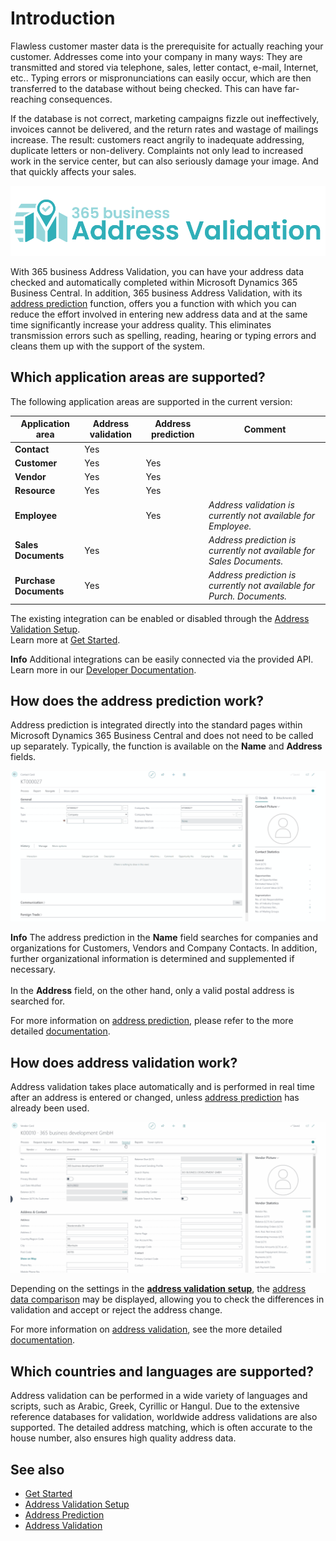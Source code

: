 # Introduction

Flawless customer master data is the prerequisite for actually reaching your customer. Addresses come into your company in many ways: They are transmitted and stored via telephone, sales, letter contact, e-mail, Internet, etc.. Typing errors or mispronunciations can easily occur, which are then transferred to the database without being checked. This can have far-reaching consequences.

If the database is not correct, marketing campaigns fizzle out ineffectively, invoices cannot be delivered, and the return rates and wastage of mailings increase. The result: customers react angrily to inadequate addressing, duplicate letters or non-delivery. Complaints not only lead to increased work in the service center, but can also seriously damage your image. And that quickly affects your sales.

![365 business Address Validation](/assets/images/365-business-address-validation/logo.png)  

With 365 business Address Validation, you can have your address data checked and automatically completed within Microsoft Dynamics 365 Business Central. In addition, 365 business Address Validation, with its [address prediction](address-prediction.md) function, offers you a function with which you can reduce the effort involved in entering new address data and at the same time significantly increase your address quality.
This eliminates transmission errors such as spelling, reading, hearing or typing errors and cleans them up with the support of the system.

## Which application areas are supported?

The following application areas are supported in the current version:

| Application area | Address validation | Address prediction | Comment |
| --- | --- | --- | --- |
| **Contact** | Yes | |
| **Customer** | Yes | Yes | |
| **Vendor** | Yes | Yes | |
| **Resource** | Yes | Yes | |
| **Employee** | | Yes | *Address validation is currently not available for Employee.* |
| **Sales Documents** | Yes | | *Address prediction is currently not available for Sales Documents.* |
| **Purchase Documents** | Yes | | *Address prediction is currently not available for Purch. Documents.* |

The existing integration can be enabled or disabled through the [Address Validation Setup](setup.md).<br>Learn more at [Get Started](get-started.md).

<div class="alert alert-info">
    <i class="fa-duotone fa-solid fa-circle-info fa-xl"></i>
    <strong>Info</strong> Additional integrations can be easily connected via the provided API.<br>Learn more in our <a href="https://docs.365businessdev.com/en-US/al-developer/365businessaddressvalidation/">Developer Documentation</a>.
</div>

## How does the address prediction work?

Address prediction is integrated directly into the standard pages within Microsoft Dynamics 365 Business Central and does not need to be called up separately.
Typically, the function is available on the **Name** and **Address** fields.

![Address Prediction](/assets/images/365-business-address-validation/addressprediction.en-US.gif)

<div class="alert alert-info">
    <i class="fa-duotone fa-solid fa-circle-info fa-xl"></i>
    <strong>Info</strong> The address prediction in the <b>Name</b> field searches for companies and organizations for Customers, Vendors and Company Contacts. In addition, further organizational information is determined and supplemented if necessary.<br><br>In the <b>Address</b> field, on the other hand, only a valid postal address is searched for.
</div>

For more information on [address prediction](address-prediction.md), please refer to the more detailed [documentation](address-prediction.md).

## How does address validation work?

Address validation takes place automatically and is performed in real time after an address is entered or changed, unless [address prediction](address-prediction.md) has already been used.

![Address Validation](/assets/images/365-business-address-validation/addressvalidation.en-US.gif)

Depending on the settings in the [**address validation setup**](setup.md), the [address data comparison](address-validation.md#how-can-i-check-the-address-data-before-they-are-applied) may be displayed, allowing you to check the differences in validation and accept or reject the address change.

For more information on [address validation](address-validation.md), see the more detailed [documentation](address-validation.md).

## Which countries and languages are supported?

Address validation can be performed in a wide variety of languages and scripts, such as Arabic, Greek, Cyrillic or Hangul. 
Due to the extensive reference databases for validation, worldwide address validations are also supported.
The detailed address matching, which is often accurate to the house number, also ensures high quality address data.

## See also 
 - [Get Started](get-started.md)
 - [Address Validation Setup](setup.md)
 - [Address Prediction](address-prediction.md)
 - [Address Validation](address-validation.md)
